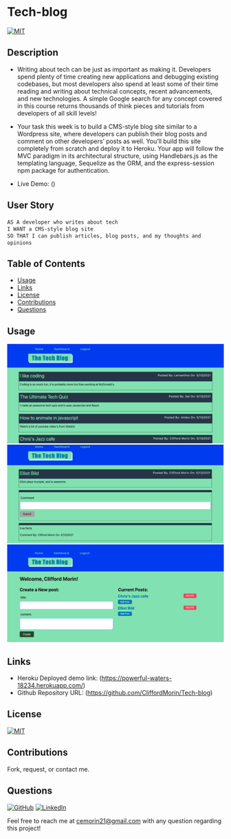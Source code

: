 # Tech-blog

[![MIT](https://img.shields.io/badge/license-MIT-green?style=plastic)](https://github.com/git/git-scm.com/blob/main/MIT-LICENSE.txt)

## Description

  
* Writing about tech can be just as important as making it. Developers spend plenty of time creating new applications and debugging existing codebases, but most developers also spend at least some of their time reading and writing about technical concepts, recent advancements, and new technologies. A simple Google search for any concept covered in this course returns thousands of think pieces and tutorials from developers of all skill levels!

* Your task this week is to build a CMS-style blog site similar to a Wordpress site, where developers can publish their blog posts and comment on other developers’ posts as well. You’ll build this site completely from scratch and deploy it to Heroku. Your app will follow the MVC paradigm in its architectural structure, using Handlebars.js as the templating language, Sequelize as the ORM, and the express-session npm package for authentication.

* Live Demo: ()

## User Story

```
AS A developer who writes about tech
I WANT a CMS-style blog site
SO THAT I can publish articles, blog posts, and my thoughts and opinions
```

## Table of Contents
  * [Usage](#usage)
  * [Links](#links)
  * [License](#license)
  * [Contributions](#contributions)
  * [Questions](#questions)

## Usage

 ![Demo](public/images/img1.png)
 ![Demo](public/images/img2.png)
 ![Demo](public/images/img3.png)

## Links
 
  * Heroku Deployed demo link: (https://powerful-waters-18234.herokuapp.com/)
  * Github Repository URL: (https://github.com/CliffordMorin/Tech-blog)

## License

  [![MIT](https://img.shields.io/badge/license-MIT-green?style=plastic)](https://github.com/git/git-scm.com/blob/main/MIT-LICENSE.txt)

## Contributions

  Fork, request, or contact me.
  

## Questions

  [![GitHub](https://img.shields.io/badge/My%20GitHub-Click%20Me!-blueviolet?style=plastic&logo=GitHub)](https://github.com/CliffordMorin) 
  [![LinkedIn](https://img.shields.io/badge/My%20LinkedIn-Click%20Me!-grey?style=plastic&logo=LinkedIn&labelColor=blue)](https://www.linkedin.com/in/morin-clifford-129888a9/)

  Feel free to reach me at cemorin21@gmail.com with any question regarding this project!
  